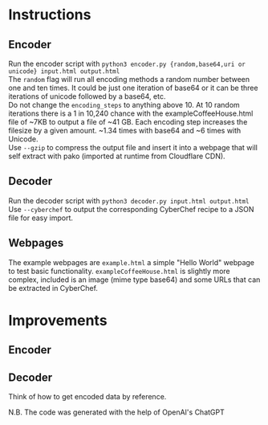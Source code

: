 # Instructions  
## Encoder  
Run the encoder script with `python3 encoder.py {random,base64,uri or unicode} input.html output.html`  
The `random` flag will run all encoding methods a random number between one and ten times. It could be just one iteration of base64 or it can be three iterations of unicode followed by a base64, etc.  
Do not change the `encoding_steps` to anything above 10. At 10 random iterations there is a  1 in 10,240 chance with the exampleCoffeeHouse.html file of ~7KB to output a file of ~41 GB. Each encoding step increases the filesize by a given amount. ~1.34 times with base64 and ~6 times with Unicode.  
Use `--gzip` to compress the output file and insert it into a webpage that will self extract with pako (imported at runtime from Cloudflare CDN).  
## Decoder  
Run the decoder script with `python3 decoder.py input.html output.html`  
Use `--cyberchef` to output the corresponding CyberChef recipe to a JSON file for easy import.  
## Webpages  
The example webpages are `example.html` a simple "Hello World" webpage to test basic functionality. `exampleCoffeeHouse.html` is slightly more complex, included is an image (mime type base64) and some URLs that can be extracted in CyberChef.  

# Improvements
## Encoder

## Decoder 
Think of how to get encoded data by reference.   

N.B. The code was generated with the help of OpenAI's ChatGPT  
